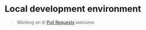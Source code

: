 # Local development environment

> Working on it! [Pull
> Requests](https://github.com/condense9/hark-lang) welcome.
